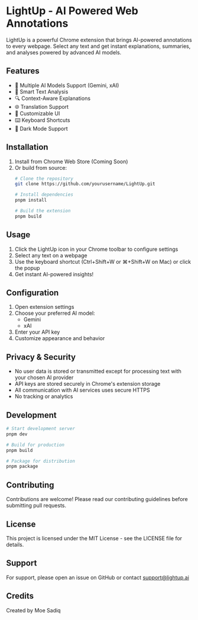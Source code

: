 # LightUp - AI Powered Web Annotations

LightUp is a powerful Chrome extension that brings AI-powered annotations to every webpage. Select any text and get instant explanations, summaries, and analyses powered by advanced AI models.

## Features

- 🤖 Multiple AI Models Support (Gemini, xAI)
- 📝 Smart Text Analysis
- 🔍 Context-Aware Explanations
- 🌐 Translation Support
- 🎨 Customizable UI
- ⌨️ Keyboard Shortcuts
- 🌙 Dark Mode Support

## Installation

1. Install from Chrome Web Store (Coming Soon)
2. Or build from source:
   ```bash
   # Clone the repository
   git clone https://github.com/yourusername/LightUp.git
   
   # Install dependencies
   pnpm install
   
   # Build the extension
   pnpm build
   ```

## Usage

1. Click the LightUp icon in your Chrome toolbar to configure settings
2. Select any text on a webpage
3. Use the keyboard shortcut (Ctrl+Shift+W or ⌘+Shift+W on Mac) or click the popup
4. Get instant AI-powered insights!

## Configuration

1. Open extension settings
2. Choose your preferred AI model:
   - Gemini
   - xAI
3. Enter your API key
4. Customize appearance and behavior

## Privacy & Security

- No user data is stored or transmitted except for processing text with your chosen AI provider
- API keys are stored securely in Chrome's extension storage
- All communication with AI services uses secure HTTPS
- No tracking or analytics

## Development

```bash
# Start development server
pnpm dev

# Build for production
pnpm build

# Package for distribution
pnpm package
```

## Contributing

Contributions are welcome! Please read our contributing guidelines before submitting pull requests.

## License

This project is licensed under the MIT License - see the LICENSE file for details.

## Support

For support, please open an issue on GitHub or contact support@lightup.ai

## Credits

Created by Moe Sadiq


